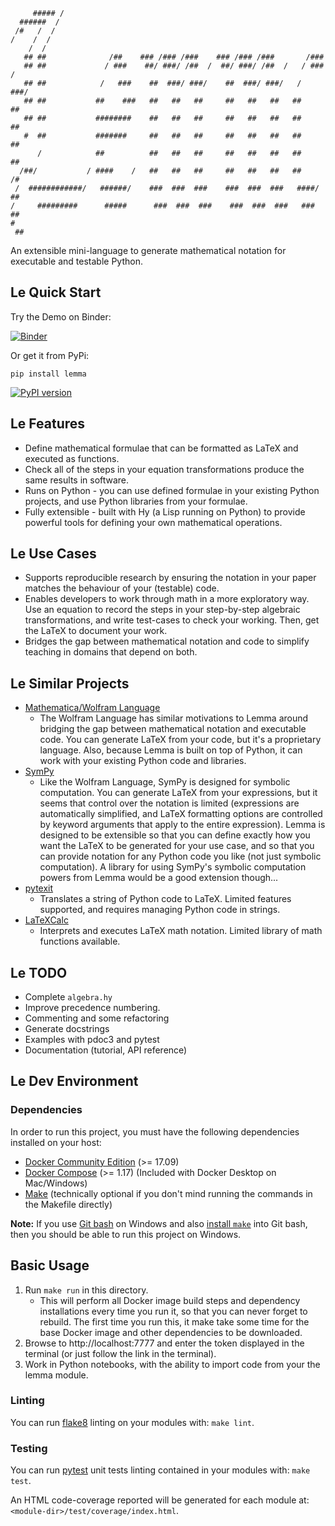 ```
     ##### /
  ######  /
 /#   /  /
/    /  /
    /  /
   ## ##              /##    ### /### /###    ### /### /###       /###
   ## ##             / ###    ##/ ###/ /##  /  ##/ ###/ /##  /   / ###  /
   ## ##            /   ###    ##  ###/ ###/    ##  ###/ ###/   /   ###/
   ## ##           ##    ###   ##   ##   ##     ##   ##   ##   ##    ##
   ## ##           ########    ##   ##   ##     ##   ##   ##   ##    ##
   #  ##           #######     ##   ##   ##     ##   ##   ##   ##    ##
      /            ##          ##   ##   ##     ##   ##   ##   ##    ##
  /##/           / ####    /   ##   ##   ##     ##   ##   ##   ##    /#
 /  ############/   ######/    ###  ###  ###    ###  ###  ###   ####/ ##
/     #########      #####      ###  ###  ###    ###  ###  ###   ###   ##
#
 ##
```

An extensible mini-language to generate mathematical notation for
executable and testable Python.

## Le Quick Start

Try the Demo on Binder:

[![Binder](https://mybinder.org/badge_logo.svg)](https://mybinder.org/v2/gh/ben-denham/lemma/master?filepath=notebooks%2FLemmaDemo.ipynb)

Or get it from PyPi:

```
pip install lemma
```

[![PyPI version](https://badge.fury.io/py/lemma.svg)](https://badge.fury.io/py/lemma)

## Le Features

* Define mathematical formulae that can be formatted as LaTeX and
  executed as functions.
* Check all of the steps in your equation transformations produce the
  same results in software.
* Runs on Python - you can use defined formulae in your existing
  Python projects, and use Python libraries from your formulae.
* Fully extensible - built with Hy (a Lisp running on Python) to
  provide powerful tools for defining your own mathematical
  operations.

## Le Use Cases

* Supports reproducible research by ensuring the notation in your
  paper matches the behaviour of your (testable) code.
* Enables developers to work through math in a more exploratory
  way. Use an equation to record the steps in your step-by-step
  algebraic transformations, and write test-cases to check your
  working. Then, get the LaTeX to document your work.
* Bridges the gap between mathematical notation and code to simplify
  teaching in domains that depend on both.

## Le Similar Projects

* [Mathematica/Wolfram Language](https://www.wolfram.com/language/)
  * The Wolfram Language has similar motivations to Lemma around
    bridging the gap between mathematical notation and executable
    code. You can generate LaTeX from your code, but it's a
    proprietary language. Also, because Lemma is built on top of
    Python, it can work with your existing Python code and libraries.
* [SymPy](https://docs.sympy.org/latest/index.html)
  * Like the Wolfram Language, SymPy is designed for symbolic
    computation. You can generate LaTeX from your expressions, but it
    seems that control over the notation is limited (expressions are
    automatically simplified, and LaTeX formatting options are
    controlled by keyword arguments that apply to the entire
    expression). Lemma is designed to be extensible so that you can
    define exactly how you want the LaTeX to be generated for your use
    case, and so that you can provide notation for any Python code you
    like (not just symbolic computation). A library for using SymPy's
    symbolic computation powers from Lemma would be a good extension
    though...
* [pytexit](https://pytexit.readthedocs.io/en/latest/)
  * Translates a string of Python code to LaTeX. Limited features
    supported, and requires managing Python code in strings.
* [LaTeXCalc](http://latexcalc.sourceforge.net/doc.php)
  * Interprets and executes LaTeX math notation. Limited library of
    math functions available.

## Le TODO

* Complete `algebra.hy`
* Improve precedence numbering.
* Commenting and some refactoring
* Generate docstrings
* Examples with pdoc3 and pytest
* Documentation (tutorial, API reference)

## Le Dev Environment

### Dependencies

In order to run this project, you must have the following dependencies
installed on your host:

* [Docker Community Edition](https://docs.docker.com/get-docker/) (>= 17.09)
* [Docker Compose](https://docs.docker.com/compose/install/) (>= 1.17)
  (Included with Docker Desktop on Mac/Windows)
* [Make](https://www.gnu.org/software/make/) (technically optional if
  you don't mind running the commands in the Makefile directly)

**Note:** If you use [Git bash](https://git-scm.com/downloads) on
Windows and also
[install `make`](https://gist.github.com/evanwill/0207876c3243bbb6863e65ec5dc3f058)
into Git bash, then you should be able to run this project on Windows.

## Basic Usage

1. Run `make run` in this directory.
   * This will perform all Docker image build steps and dependency
     installations every time you run it, so that you can never forget
     to rebuild. The first time you run this, it make take some time
     for the base Docker image and other dependencies to be
     downloaded.
2. Browse to http://localhost:7777 and enter the token displayed in
   the terminal (or just follow the link in the terminal).
3. Work in Python notebooks, with the ability to import code from your
   the lemma module.

### Linting

You can run [flake8](http://flake8.pycqa.org/en/latest/) linting on
your modules with: `make lint`.

### Testing

You can run [pytest](https://docs.pytest.org/en/latest/) unit tests
linting contained in your modules with: `make test`.

An HTML code-coverage reported will be generated for each module at:
`<module-dir>/test/coverage/index.html`.
